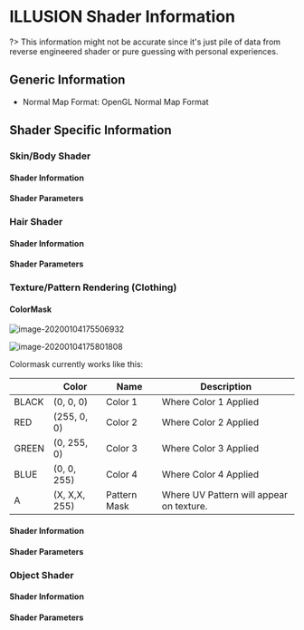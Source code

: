 # ILLUSION Shader Information

?> This information might not be accurate since it's just pile of data from reverse engineered shader or pure guessing with personal experiences.

## Generic Information

-   Normal Map Format: OpenGL Normal Map Format

## Shader Specific Information

### Skin/Body Shader

#### Shader Information

#### Shader Parameters

### Hair Shader

#### Shader Information

#### Shader Parameters

### Texture/Pattern Rendering (Clothing)

#### ColorMask

![image-20200104175506932](images/image-20200104175506932.png)

![image-20200104175801808](images/image-20200104175801808.png)

Colormask currently works like this:

|       | Color         | Name         | Description                              |
| ----- | ------------- | ------------ | ---------------------------------------- |
| BLACK | (0, 0, 0)     | Color 1      | Where Color 1 Applied                    |
| RED   | (255, 0, 0)   | Color 2      | Where Color 2 Applied                    |
| GREEN | (0, 255, 0)   | Color 3      | Where Color 3 Applied                    |
| BLUE  | (0, 0, 255)   | Color 4      | Where Color 4 Applied                    |
| A     | (X, X,X, 255) | Pattern Mask | Where UV Pattern will appear on texture. |

#### Shader Information

#### Shader Parameters

### Object Shader

#### Shader Information

#### Shader Parameters
